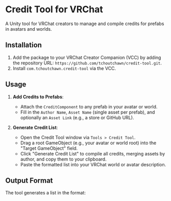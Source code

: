 # Credit Tool for VRChat

A Unity tool for VRChat creators to manage and compile credits for prefabs in avatars and worlds.

## Installation

1. Add the package to your VRChat Creator Companion (VCC) by adding the repository URL: `https://github.com/tchoutchawn/credit-tool.git`.
2. Install `com.tchoutchawn.credit-tool` via the VCC.

## Usage

1. **Add Credits to Prefabs**:
   - Attach the `CreditComponent` to any prefab in your avatar or world.
   - Fill in the `Author Name`, `Asset Name` (single asset per prefab), and optionally an `Asset Link` (e.g., a store or GitHub URL).

2. **Generate Credit List**:
   - Open the Credit Tool window via `Tools > Credit Tool`.
   - Drag a root GameObject (e.g., your avatar or world root) into the "Target GameObject" field.
   - Click "Generate Credit List" to compile all credits, merging assets by author, and copy them to your clipboard.
   - Paste the formatted list into your VRChat world or avatar description.

## Output Format

The tool generates a list in the format: